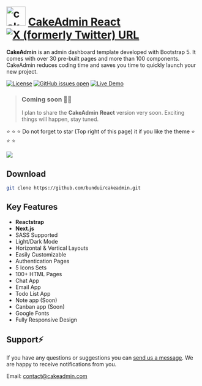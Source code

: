 # <img src="https://cakeadmin.com/logo.svg" alt="cakeadmin logo" width="50"/> [CakeAdmin React](https://cakeadmin.com) [![X (formerly Twitter) URL](https://img.shields.io/twitter/url?url=https%3A%2F%2Fgithub.com%2Fbundui%2Fcakeadmin)](https://twitter.com/intent/tweet?url=https%3A%2F%2Fgithub.com%2Fbundui%2Fcakeadmin&text=CakeAdmin%20is%20an%20admin%20dashboard%20template%20developed%20with%20Bootstrap%205.%20It%20comes%20with%20over%2030%20pre-built%20pages%20and%20more%20than%20100%20components.)

**CakeAdmin** is an admin dashboard template developed with Bootstrap 5. It comes with over 30 pre-built pages and more than 100 components. CakeAdmin reduces coding time and saves you time to quickly launch your new project.

<a href="https://github.com/bundui/cakeadmin/blob/master/LICENSE"><img src="https://img.shields.io/badge/license-MIT-blue.svg" alt="License"></a>
<a href="https://github.com/bundui/cakeadmin/issues?q=is%3Aopen+is%3Aissue"><img src="https://img.shields.io/github/issues/bundui/cakeadmin.svg" alt="GitHub issues open"></a>
<a href="https://cakeadmin.com/docs/bootstrap" rel="nofollow"><img src="https://img.shields.io/badge/demo-online-green.svg" alt="Live Demo"></a>

> ### **Coming soon 🫸🏼**
> 
> I plan to share the **CakeAdmin** **React** version very soon. Exciting things will happen, stay tuned.


⭐ ⭐ ⭐ Do not forget to star (Top right of this page) it if you like the theme ⭐ ⭐ ⭐

[![](https://cakeadmin.com/images/cakeadmin-github-preview.png)](https://cakeadmin.com)

## Download

```sh
git clone https://github.com/bundui/cakeadmin.git
```

## Key Features

- **Reactstrap**
- **Next.js**
- SASS Supported
- Light/Dark Mode
- Horizontal & Vertical Layouts
- Easily Customizable
- Authentication Pages
- 5 Icons Sets
- 100+ HTML Pages
- Chat App
- Email App
- Todo List App
- Note app (Soon)
- Canban app (Soon)
- Google Fonts
- Fully Responsive Design

## Support⚡️

If you have any questions or suggestions you can [send us a message](https://cakeadmin.com/contact). We are happy to receive notifications from you.

Email: contact@cakeadmin.com

